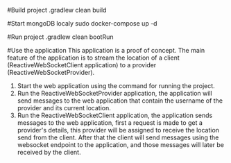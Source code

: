 #Build project
.gradlew clean build

#Start mongoDB localy
sudo docker-compose up -d

#Run project
.gradlew clean bootRun

#Use the application
This application is a proof of concept.
The main feature of the application is to stream the location of a client (ReactiveWebSocketClient application) to a
provider (ReactiveWebSocketProvider).
1. Start the web application using the command for running the project.
2. Run the ReactiveWebSocketProvider application, the application will send messages to the web application that 
contain the username of the provider and its current location.
2. Run the ReactiveWebSocketClient application, the application sends messages to the web application, first a request
is made to get a provider's details, this provider will be assigned to receive the location send from the client. 
After that the client will send messages using the websocket endpoint to the application, and those messages will later
be received by the client.